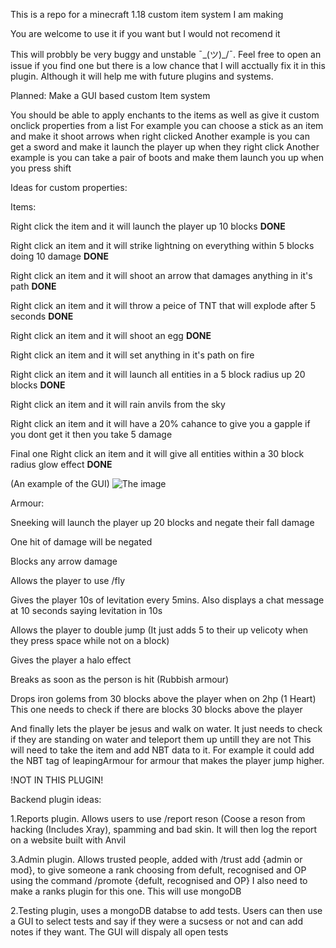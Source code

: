 This is a repo for a minecraft 1.18 custom item system I am making

You are welcome to use it if you want but I would not recomend it

This will probbly be very buggy and unstable ¯\_(ツ)_/¯. Feel free to open an issue if you find one but there is a low chance that I will acctually fix it in this plugin. Although it will help me with future plugins and systems.

Planned:
Make a GUI based custom Item system

You should be able to apply enchants to the items as well as give it custom onclick properties from a list
For example you can choose a stick as an item and make it shoot arrows when right clicked
Another example is you can get a sword and make it launch the player up when they right click
Another example is you can take a pair of boots and make them launch you up when you press shift

Ideas for custom properties:

Items:

Right click the item and it will launch the player up 10 blocks **DONE**

Right click an item and it will strike lightning on everything within 5 blocks doing 10 damage **DONE**

Right click an item and it will shoot an arrow that damages anything in it's path **DONE**

Right click an item and it will throw a peice of TNT that will explode after 5 seconds **DONE**

Right click an item and it will shoot an egg  **DONE**

Right click an item and it will set anything in it's path on fire

Right click an item and it will launch all entities in a 5 block radius up 20 blocks **DONE**

Right click an item and it will rain anvils from the sky

Right click an item and it will have a 20% cahance to give you a gapple if you dont get it then you take 5 damage

Final one Right click an item and it will give all entities within a 30 block radius glow effect **DONE**

(An example of the GUI)
![The image](https://github.com/SylusSquared7/customItemSystem/tree/main/Images/ItemDemo.png?raw=true)

Armour:

Sneeking will launch the player up 20 blocks and negate their fall damage

One hit of damage will be negated

Blocks any arrow damage

Allows the player to use /fly

Gives the player 10s of levitation every 5mins. Also displays a chat message at 10 seconds saying levitation in 10s

Allows the player to double jump (It just adds 5 to their up velicoty when they press space while not on a block)

Gives the player a halo effect

Breaks as soon as the person is hit (Rubbish armour)

Drops iron golems from 30 blocks above the player when on 2hp (1 Heart) This one needs to check if there are blocks 30 blocks above the player

And finally lets the player be jesus and walk on water. It just needs to check if they are standing on water and teleport them up untill they are not This will need to take the item and add NBT data to it. For example it could add the NBT tag of leapingArmour for armour that makes the player jump higher.


!NOT IN THIS PLUGIN!

Backend plugin ideas:

1.Reports plugin. Allows users to use /report reson (Coose a reson from hacking (Includes Xray), spamming and bad skin. It will then log the report on a website built with Anvil

3.Admin plugin. Allows trusted people, added with /trust add {admin or mod}, to give someone a rank choosing from defult, recognised and OP using the command /promote {defult, recognised and OP} I also need to make a ranks plugin for this one. This will use mongoDB

2.Testing plugin, uses a mongoDB databse to add tests. Users can then use a GUI to select tests and say if they were a sucsess or not and can add notes if they want. The GUI will dispaly all open tests
